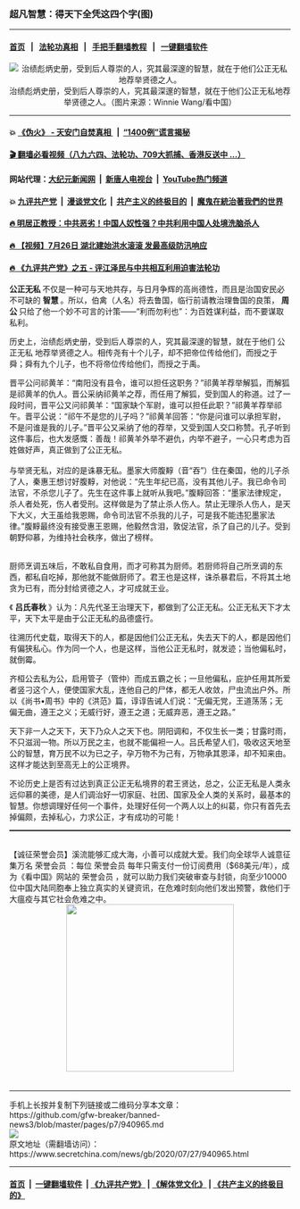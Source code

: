 ### 超凡智慧：得天下全凭这四个字(图)
------------------------

#### [首页](https://github.com/gfw-breaker/banned-news3/blob/master/README.md) &nbsp;&nbsp;|&nbsp;&nbsp; [法轮功真相](https://github.com/begood0513/basic/blob/master/README.md)  &nbsp;&nbsp;|&nbsp;&nbsp; [手把手翻墙教程](https://github.com/gfw-breaker/guides/wiki)  &nbsp;&nbsp;|&nbsp;&nbsp; [一键翻墙软件](https://github.com/gfw-breaker/nogfw/blob/master/README.md)  



<div class="article_right" style="fone-color:#000">
 <p style="text-align:center">
  <img alt="治绩彪炳史册，受到后人尊崇的人，究其最深邃的智慧，就在于他们公正无私地荐举贤德之人。" src="https://img2.secretchina.com/pic/2019/8-6/p2485731a329688180-ss.jpg"/>
  <br>
   治绩彪炳史册，受到后人尊崇的人，究其最深邃的智慧，就在于他们公正无私地荐举贤德之人。（图片来源：Winnie Wang/看中国）
   <span id="hideid" name="hideid" style="color:red;display:none;">
    <span href="https://www.secretchina.com">
    </span>
   </span>
  </br>
 </p>
 <div id="txt-mid1-t21-2017">
  

---

#### 💥 [《伪火》 - 天安门自焚真相 ](http://141.164.39.94:10000/videos/blog/weihuo.html)&nbsp; |&nbsp; [“1400例”谎言揭秘  ](http://141.164.39.94:10000/videos/blog/jiexi1400.html)

#### [ 🎬  翻墙必看视频（八九六四、法轮功、709大抓捕、香港反送中 ...）](https://github.com/gfw-breaker/links/blob/master/banned.md)

#### 网站代理：[大纪元新闻网](http://167.172.10.89:10080/gb/) &nbsp;|&nbsp; [新唐人电视台](http://167.172.10.89:8808/gb/) &nbsp;|&nbsp; [YouTube热门频道](http://158.247.203.241/youtube.html)

#### 💥 [九评共产党](http://141.164.39.94:10000/videos/res/jiuping/)&nbsp; |&nbsp; [漫谈党文化](http://141.164.39.94:10000/videos/res/mtdwh/)&nbsp; |&nbsp; [共产主义的终极目的](http://141.164.39.94:10000/videos/res/zjmd/)&nbsp; |&nbsp; [魔鬼在統治著我們的世界](http://141.164.39.94:10000/videos/res/TheSpecter/)  

#### [ 🔥  明居正教授：中共恶劣！中国人奴性强？中共利用中国人处境洗脑杀人](http://141.164.39.94:10000/videos/news/mjz01.html)

#### [ 🔥  【视频】7月26日 湖北建始洪水滚滚 发最高级防汛响应](http://141.164.39.94:10000/videos/news/../warning/index.html)

#### [ 🔥  《九评共产党》之五 - 评江泽民与中共相互利用迫害法轮功](http://141.164.39.94:10000/videos/news/../res/jiuping/5.html)


  </div>
 </div>
 <p>
  <strong>
   公正无私
  </strong>
  不仅是一种可与天地共存，与日月争辉的高尚德性，而且是治国安民必不可缺的
  <strong>
   <span href="https://www.secretchina.com/news/gb/tag/智慧" target="_blank">
    智慧
   </span>
  </strong>
  。所以，伯禽（人名）将去鲁国，临行前请教治理鲁国的良策，
  <strong>
   周公
  </strong>
  只给了他一个妙不可言的计策——“利而勿利也”：为百姓谋利益，而不要谋取私利。
  <span id="hideid" name="hideid" style="color:red;display:none;">
   <span href="https://www.secretchina.com">
   </span>
  </span>
 </p>
 <p>
  历史上，治绩彪炳史册，受到后人尊崇的人，究其最深邃的智慧，就在于他们
  <span href="https://www.secretchina.com/news/gb/tag/公正无私" target="_blank">
   公正无私
  </span>
  地荐举贤德之人。相传尧有十个儿子，却不把帝位传给他们，而授之于舜；舜有九个儿子，也不将帝位传给他们，而授之于禹。
 </p>
 <p>
  晋平公问祁黄羊：“南阳没有县令，谁可以担任这职务？”祁黄羊荐举解狐，而解狐是祁黄羊的仇人。晋公采纳祁黄羊之荐，而任用了解狐，受到国人的称道。过了一段时间，晋平公又问祁黄羊：“国家缺个军尉，谁可以担任此职？”祁黄羊荐举祁午。晋平公说：“祁午不是您的儿子吗？”祁黄羊回答：“你是问谁可以承担军尉，不是问谁是我的儿子。”晋平公又采纳了他的荐举，又受到国人交口称赞。孔子听到这件事后，也大发感慨：善哉！祁黄羊外举不避仇，内举不避子，一心只考虑为百姓做好声，真正做到了公正无私。
  <br>
   <br>
    与举贤无私，对应的是诛暴无私。墨家大师腹䵍（音“吞”）住在秦国，他的儿子杀了人，秦惠王想讨好腹䵍，对他说：“先生年纪已高，没有其他儿子。我已命令司法官，不杀您儿子了。先生在这件事上就听从我吧。”腹䵍回答：“墨家法律规定，杀人者处死，伤人者受刑。这样做是为了禁止杀人伤人。禁止无理杀人伤人，是天下大义，大王虽给我恩赐，命令司法官不杀我的儿子，可是我不能违犯墨家法律。”腹䵍最终没有接受惠王恩赐，他毅然含泪，敦促法官，杀了自己的儿子。受到朝野仰慕，为维持社会秩序，做出了榜样。
   </br>
  </br>
 </p>
 <p>
  厨师烹调五味后，不敢私自食用，而才可称其为厨师。若厨师将自己所烹调的东西，都私自吃掉，那他就不能做厨师了。君王也是这样，诛杀暴君后，不将其土地贪为已有，而分封给贤德之人，才可成就王业。
 </p>
 <p>
  《
  <strong>
   <span href="https://www.secretchina.com/news/gb/tag/吕氏春秋" target="_blank">
    吕氏春秋
   </span>
  </strong>
  》认为：凡先代圣王治理天下，都做到了公正无私。公正无私天下才太平，天下太平是由于公正无私的品德盛行。
 </p>
 <p>
  往溯历代史载，取得天下的人，都是因他们公正无私，失去天下的人，都是因他们有偏狭私心。作为同一个人，也是这样，当他公正无私时，就发迹；当他偏私时，就倒霉。
 </p>
 <center>
  <div style="max-width: 632px;height:180px; display: none; text-align: center; margin: 0 auto; overflow: hidden;overflow-x: hidden;">
   <div id="taboola-midarticle-thumbnails" style="max-width: 632px;height:180px;overflow: hidden;overflow-x: hidden;">
   </div>
  </div>
  <div>
   <center>
    <div id="div-gpt-ad-1589559869784-0">
    </div>
   </center>
  </div>
 </center>
 <p>
  齐桓公去私为公，启用管子（管仲）而成五霸之长；一旦他偏私，庇护任用其所爱者竖刁这个人，便使国家大乱，连他自己的尸体，都无人收敛，尸虫流出户外。所以《尚书•周书》中的《洪范》篇，谆谆告诫人们说：“无偏无党，王道荡荡；无偏无曲，遵王之义；无威行好，遵王之道；无威弃恶，遵王之路。”
 </p>
 <center>
  <div style="max-width: 632px;height:180px; display: none; text-align: center; margin: 0 auto; overflow: hidden;overflow-x: hidden;">
   <div id="taboola-midarticle-thumbnails" style="max-width: 632px;height:180px;overflow: hidden;overflow-x: hidden;">
   </div>
  </div>
  <div>
   <center>
    <div id="div-gpt-ad-1589559869784-0">
    </div>
   </center>
  </div>
 </center>
 <p>
  天下非一人之天下，天下乃众人之天下也。阴阳调和，不仅生长一类；甘露时雨，不只滋润一物。所以万民之主，也就不能偏袒一人。吕氏希望人们，吸收这天地至公的智慧，育万民不以为已之子，孕万物不为己有，万物承其恩泽，却不知来由。这样才能达到至高无上的公正境界。
 </p>
 <center>
  <div style="max-width: 632px;height:180px; display: none; text-align: center; margin: 0 auto; overflow: hidden;overflow-x: hidden;">
   <div id="taboola-midarticle-thumbnails" style="max-width: 632px;height:180px;overflow: hidden;overflow-x: hidden;">
   </div>
  </div>
  <div>
   <center>
    <div id="div-gpt-ad-1589559869784-0">
    </div>
   </center>
  </div>
 </center>
 <p>
  不论历史上是否有过达到真正公正无私境界的君王贤达，总之，公正无私是人类永远仰慕的美德，是人们调治好一切家庭、社团、国家及全人类的关系时，最基本的智慧。你想调理好任何一个事件，处理好任何一个两人以上的纠葛，你只有首先去掉偏颇，去掉私心，力求公正，才有成功的可能！
 </p>
 <center>
  <div style="max-width: 632px;height:180px; display: none; text-align: center; margin: 0 auto; overflow: hidden;overflow-x: hidden;">
   <div id="taboola-midarticle-thumbnails" style="max-width: 632px;height:180px;overflow: hidden;overflow-x: hidden;">
   </div>
  </div>
  <div>
   <center>
    <div id="div-gpt-ad-1589559869784-0">
    </div>
   </center>
  </div>
 </center>
 <p style="margin-bottom:8px;">
  <hr style="border-top: 1px dashed  ;" width="100%"/>
  <br/>
  【诚征荣誉会员】溪流能够汇成大海，小善可以成就大爱。我们向全球华人诚意征集万名
  <span href="/kzgd/subscribe.html" target="_blank">
   荣誉会员
  </span>
  ：每位
  <span href="/kzgd/subscribe.html" target="_blank">
   荣誉会员
  </span>
  每年只需支付一份订阅费用（$68美元/年），成为《看中国》网站的
  <span href="/kzgd/subscribe.html" target="_blank">
   荣誉会员
  </span>
  ，就可以助力我们突破审查与封锁，向至少10000位中国大陆同胞奉上独立真实的关键资讯，在危难时刻向他们发出预警，救他们于大瘟疫与其它社会危难之中。
  <center>
   <span href="https://account.secretchina.com/planshopcart.php?pid=2020plana&amp;carf=add&amp;code=b5">
    <img src="https://img3.secretchina.com/pic/2020/7-21/p2736951a334373943.jpg" width="300px"/>
   </span>
  </center>
  <center>
   <div style="max-width: 632px;height:180px; display: none; text-align: center; margin: 0 auto; overflow: hidden;overflow-x: hidden;">
    <div id="taboola-midarticle-thumbnails" style="max-width: 632px;height:180px;overflow: hidden;overflow-x: hidden;">
    </div>
   </div>
   <div>
    <center>
     <div id="div-gpt-ad-1589559869784-0">
     </div>
    </center>
   </div>
  </center>
  <center>
   <div>
    <div id="txt-mid2-t22-2017" style="display: block;margin-top:8px;max-height: 351px;  overflow: hidden;">
     <div id="SC-21xx">
     </div>
     <ins class="adsbygoogle" data-ad-client="ca-pub-1276641434651360" data-ad-format="auto" data-ad-slot="4301710469" data-full-width-responsive="true" style="display:block">
     </ins>
    </div>
   </div>
  </center>
  <div style="padding-top:12px;">
  </div>
 </p>
</div>

<hr/>
手机上长按并复制下列链接或二维码分享本文章：<br/>
https://github.com/gfw-breaker/banned-news3/blob/master/pages/p7/940965.md <br/>
<a href='https://github.com/gfw-breaker/banned-news3/blob/master/pages/p7/940965.md'><img src='https://github.com/gfw-breaker/banned-news3/blob/master/pages/p7/940965.md.png'/></a> <br/>
原文地址（需翻墙访问）：https://www.secretchina.com/news/gb/2020/07/27/940965.html


------------------------
#### [首页](https://github.com/gfw-breaker/banned-news3/blob/master/README.md) &nbsp;|&nbsp; [一键翻墙软件](https://github.com/gfw-breaker/nogfw/blob/master/README.md) &nbsp;| [《九评共产党》](https://github.com/gfw-breaker/9ping.md/blob/master/README.md#九评之一评共产党是什么) | [《解体党文化》](https://github.com/gfw-breaker/jtdwh.md/blob/master/README.md) | [《共产主义的终极目的》](https://github.com/gfw-breaker/gczydzjmd.md/blob/master/README.md)


<img src='http://gfw-breaker.win/banned-news3/pages/p7/940965.md' width='0px' height='0px'/>